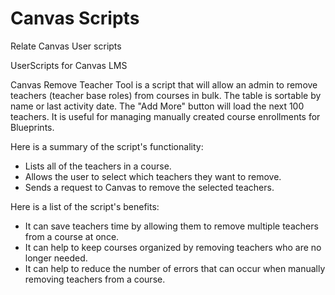 # Canvas Scripts
Relate Canvas User scripts

UserScripts for Canvas LMS

Canvas Remove Teacher Tool is a script that will allow an admin to remove teachers (teacher base roles) from courses in bulk. The table is sortable by name or last activity date. The "Add More" button will load the next 100 teachers. It is useful for managing manually created course enrollments for Blueprints. 

Here is a summary of the script's functionality:
<ul>
<li>Lists all of the teachers in a course.</li>
<li>Allows the user to select which teachers they want to remove.</li>
<li>Sends a request to Canvas to remove the selected teachers.</li>
</ul>


Here is a list of the script's benefits:
<ul>
<li>It can save teachers time by allowing them to remove multiple teachers from a course at once.</li>
<li>It can help to keep courses organized by removing teachers who are no longer needed.</li>
<li>It can help to reduce the number of errors that can occur when manually removing teachers from a course.</li>
</ul>



